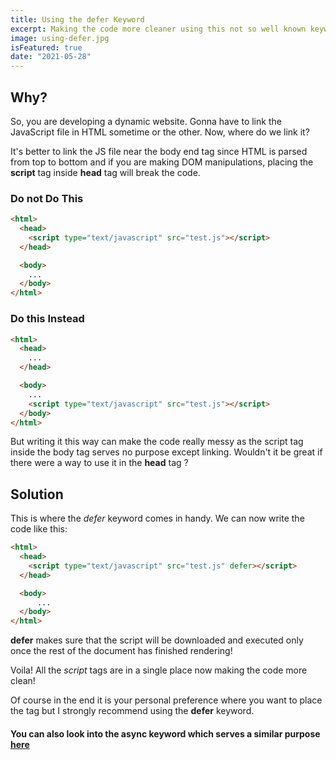 ```yaml
---
title: Using the defer Keyword
excerpt: Making the code more cleaner using this not so well known keyword!
image: using-defer.jpg
isFeatured: true
date: "2021-05-28"
---
```


## Why?

So, you are developing a dynamic website. Gonna have to link the JavaScript file in HTML sometime or the other. Now, where do we link it?

It's better to link the JS file near the body end tag since HTML is parsed from top to bottom and if you are making DOM manipulations, placing the **script** tag inside **head** tag will break the code.

### Do not Do This

```html
<html>
  <head>
    <script type="text/javascript" src="test.js"></script>
  </head>

  <body>
    ...
  </body>
</html>
```

### Do this Instead

```html
<html>
  <head>
    ...
  </head>

  <body>
    ...
    <script type="text/javascript" src="test.js"></script>
  </body>
</html>
```

But writing it this way can make the code really messy as the script tag inside the body tag serves no purpose except linking. Wouldn't it be great if there were a way to use it in the **head** tag ?

## Solution

This is where the *defer* keyword comes in handy. We can now write the code like this:

```html
<html>
  <head>
    <script type="text/javascript" src="test.js" defer></script>
  </head>

  <body>
      ...
  </body>
</html>
```

**defer** makes sure that the script will be downloaded and executed only once the rest of the document has finished rendering!

Voila! All the *script* tags are in a single place now making the code more clean!

Of course in the end it is your personal preference where you want to place the tag but I strongly recommend using the **defer** keyword.

#### You can also look into the **async** keyword which serves a similar purpose [here](https://developer.mozilla.org/en-US/docs/Web/HTML/Element/script)